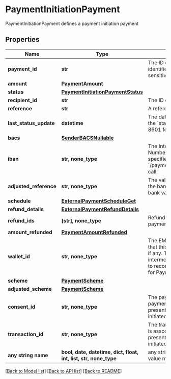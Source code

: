 # PaymentInitiationPayment

PaymentInitiationPayment defines a payment initiation payment

## Properties
Name | Type | Description | Notes
------------ | ------------- | ------------- | -------------
**payment_id** | **str** | The ID of the payment. Like all Plaid identifiers, the &#x60;payment_id&#x60; is case sensitive. | 
**amount** | [**PaymentAmount**](PaymentAmount.md) |  | 
**status** | [**PaymentInitiationPaymentStatus**](PaymentInitiationPaymentStatus.md) |  | 
**recipient_id** | **str** | The ID of the recipient | 
**reference** | **str** | A reference for the payment. | 
**last_status_update** | **datetime** | The date and time of the last time the &#x60;status&#x60; was updated, in IS0 8601 format | 
**bacs** | [**SenderBACSNullable**](SenderBACSNullable.md) |  | 
**iban** | **str, none_type** | The International Bank Account Number (IBAN) for the sender, if specified in the &#x60;/payment_initiation/payment/create&#x60; call. | 
**adjusted_reference** | **str, none_type** | The value of the reference sent to the bank after adjustment to pass bank validation rules. | [optional] 
**schedule** | [**ExternalPaymentScheduleGet**](ExternalPaymentScheduleGet.md) |  | [optional] 
**refund_details** | [**ExternalPaymentRefundDetails**](ExternalPaymentRefundDetails.md) |  | [optional] 
**refund_ids** | **[str], none_type** | Refund IDs associated with the payment. | [optional] 
**amount_refunded** | [**PaymentAmountRefunded**](PaymentAmountRefunded.md) |  | [optional] 
**wallet_id** | **str, none_type** | The EMI (E-Money Institution) wallet that this payment is associated with, if any. This wallet is used as an intermediary account to enable Plaid to reconcile the settlement of funds for Payment Initiation requests. | [optional] 
**scheme** | [**PaymentScheme**](PaymentScheme.md) |  | [optional] 
**adjusted_scheme** | [**PaymentScheme**](PaymentScheme.md) |  | [optional] 
**consent_id** | **str, none_type** | The payment consent ID that this payment was initiated with. Is present only when payment was initiated using the payment consent. | [optional] 
**transaction_id** | **str, none_type** | The transaction ID that this payment is associated with, if any. This is present only when a payment was initiated using virtual accounts. | [optional] 
**any string name** | **bool, date, datetime, dict, float, int, list, str, none_type** | any string name can be used but the value must be the correct type | [optional]

[[Back to Model list]](../README.md#documentation-for-models) [[Back to API list]](../README.md#documentation-for-api-endpoints) [[Back to README]](../README.md)



